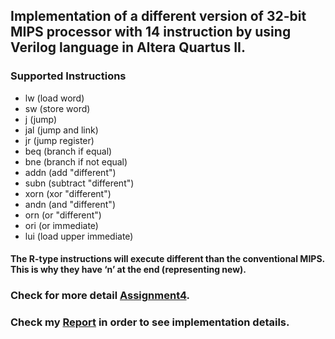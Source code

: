 ## Implementation of a different version of 32-bit MIPS processor with 14 instruction by using Verilog language in Altera Quartus II.
### Supported Instructions

- lw (load word)
- sw (store word)
- j (jump)
- jal (jump and link)
- jr (jump register)
- beq (branch if equal)
- bne (branch if not equal)
- addn (add "different")
- subn (subtract "different")
- xorn (xor "different")
- andn (and "different")
- orn (or "different")
- ori (or immediate)
- lui (load upper immediate)

#### The R-type instructions will execute different than the conventional MIPS. This is why they have ‘n’ at the end (representing new).

### Check for more detail [Assignment4](https://github.com/akifkartal03/MIPS-32bit-Processor/blob/master/Assignment4.pdf).

### Check my [Report](https://github.com/akifkartal03/MIPS-32bit-Processor/blob/master/source/Report_hw4.pdf) in order to see implementation details.
